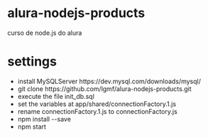# alura-nodejs-products
curso de node.js do alura

# settings
<ul>
<li> install MySQLServer https://dev.mysql.com/downloads/mysql/</li> 
<li> git clone https://github.com/lgmf/alura-nodejs-products.git</li>
<li> execute the file init_db.sql
<li> set the variables at app/shared/connectionFactory.1.js</li>
<li> rename connectionFactory.1.js to connectionFactory.js</li>
<li> npm install --save</li> 
<li> npm start</li>
</ul>
